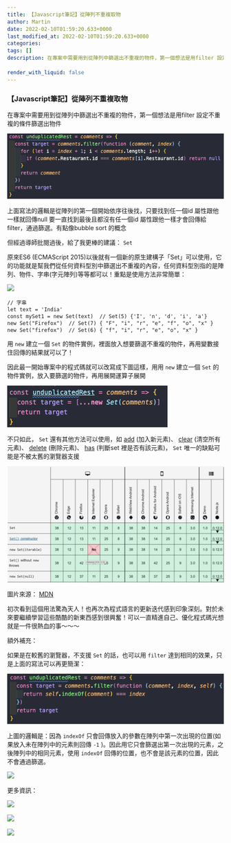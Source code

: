 ```yaml
---
title: 【Javascript筆記】從陣列不重複取物
author: Martin
date: 2022-02-10T01:59:20.633+0000
last_modified_at: 2022-02-10T01:59:20.633+0000
categories: 
tags: []
description: 在專案中需要用到從陣列中篩選出不重複的物件，第一個想法是用filter 設定不重複的條件篩選出物件

render_with_liquid: false
---
```


### 【Javascript筆記】從陣列不重複取物

在專案中需要用到從陣列中篩選出不重複的物件，第一個想法是用filter 設定不重複的條件篩選出物件


![](/assets/b8f0265fed14/1*boR_422T6AiokX4SJBGgKw.png)


上面寫法的邏輯是從陣列的第一個開始依序往後找，只要找到任一個id 屬性跟他一樣就回傳null 要一直找到最後且都沒有任一個id 屬性跟他一樣才會回傳給filter，通過篩選。有點像bubble sort 的概念

但經過導師批閱過後，給了我更棒的建議： `Set`

原來ES6 \(ECMAScript 2015\)以後就有一個新的原生建構子「Set」可以使用，它的功能就是幫我們從任何資料型別中篩選出不重複的內容，任何資料型別指的是陣列、物件、字串\(字元陣列\)等等都可以！重點是使用方法非常簡單：


[![](https://developer.mozilla.org/mdn-social-share.cd6c4a5a.png)](https://developer.mozilla.org/en-US/docs/Web/JavaScript/Reference/Global_Objects/Set)

```
// 字串
let text = 'India'
const mySet1 = new Set(text)  // Set(5) {'I', 'n', 'd', 'i', 'a'} 
new Set("Firefox")  // Set(7) { "F", "i", "r", "e", "f", "o", "x" }
new Set("firefox")  // Set(6) { "f", "i", "r", "e", "o", "x" }
```

用 `new` 建立一個 `Set` 的物件實例，裡面放入想要篩選不重複的物件，再用變數接住回傳的結果就可以了！

因此最一開始專案中的程式碼就可以改寫成下圖這樣，用用 `new` 建立一個 `Set` 的物件實例，放入要篩選的物件，再用展開運算子展開


![](/assets/b8f0265fed14/1*EhfkyXl7broj4HELSc3sgQ.png)


不只如此， `Set` 還有其他方法可以使用，如 [add](https://developer.mozilla.org/en-US/docs/Web/JavaScript/Reference/Global_Objects/Set/add) \(加入新元素\)、 [clear](https://developer.mozilla.org/en-US/docs/Web/JavaScript/Reference/Global_Objects/Set/clear) \(清空所有元素\)、 [delete](https://developer.mozilla.org/en-US/docs/Web/JavaScript/Reference/Global_Objects/Set/delete) \(刪除元素\)、 [has](https://developer.mozilla.org/en-US/docs/Web/JavaScript/Reference/Global_Objects/Set/has) \(判斷set 裡是否有該元素\)， `Set` 唯一的缺點可能是不被太舊的瀏覽器支援


![圖片來源： [MDN](https://developer.mozilla.org/en-US/docs/Web/JavaScript/Reference/Global_Objects/Set)](/assets/b8f0265fed14/1*q1qBlsQLBi9zJo0hKMu7mA.png)

圖片來源： [MDN](https://developer.mozilla.org/en-US/docs/Web/JavaScript/Reference/Global_Objects/Set)

初次看到這個用法驚為天人！也再次為程式語言的更新迭代感到印象深刻。對於未來要繼續學習這些酷酷的新東西感到很興奮！可以一直精進自己、優化程式碼光想就是一件很熱血的事～～～

額外補充：

如果是在較舊的瀏覽器，不支援 `Set` 的話，也可以用 `filter` 達到相同的效果，只是上面的寫法可以再更簡潔：


![](/assets/b8f0265fed14/1*RfoCtkjLdEpfjAaCPGk2dA.png)


上圖的邏輯是：因為 `indexOf` 只會回傳放入的參數在陣列中第一次出現的位置\(如果放入未在陣列中的元素則回傳 `-1` \)。因此用它只會篩選出第一次出現的元素，之後陣列中的相同元素，使用 `indexOf` 回傳的位置，也不會是該元素的位置，因此不會通過篩選。


[![](https://developer.mozilla.org/mdn-social-share.cd6c4a5a.png)](https://developer.mozilla.org/en-US/docs/Web/JavaScript/Reference/Global_Objects/Array/indexOf)


更多資訊：


[![](https://cdn.sstatic.net/Sites/stackoverflow/Img/apple-touch-icon@2.png?v=73d79a89bded)](https://stackoverflow.com/questions/1960473/get-all-unique-values-in-a-javascript-array-remove-duplicates)



[![](https://developer.mozilla.org/mdn-social-share.cd6c4a5a.png)](https://developer.mozilla.org/en-US/docs/Web/JavaScript/Reference/Operators/Spread_syntax)



[![](https://cdn.sstatic.net/Sites/stackoverflow/Img/apple-touch-icon@2.png?v=73d79a89bded)](https://stackoverflow.com/questions/9229645/remove-duplicate-values-from-js-array)





